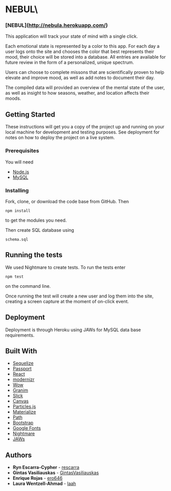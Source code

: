 # NEBUL\

### [NEBUL\](http://nebula.herokuapp.com/)

This application will track your state of mind with a single click.

Each emotional state is represented by a color to this app. For each day a user logs onto the site and chooses the color that best represents their mood, their choice will be stored into a database. All entries are available for future review in the form of a personalized, unique spectrum.

Users can choose to complete missons that are scientifically proven to help elevate and improve mood, as well as add notes to document their day.

The compiled data will provided an overview of the mental state of the user, as well as insight to how seasons, weather, and location affects their moods.

## Getting Started

These instructions will get you a copy of the project up and running on your local machine for development and testing purposes. See deployment for notes on how to deploy the project on a live system.

### Prerequisites

You will need

* [Node.js](https://nodejs.org/en/)
* [MySQL](https://www.mysql.com/)

### Installing

Fork, clone, or download the code base from GitHub. Then

```
npm install
```

to get the modules you need.

Then create SQL database using

```
schema.sql
```

## Running the tests

We used Nightmare to create tests. To run the tests enter
```
npm test
```
on the command line.

Once running the test will create a new user and log them into the site, creating a screen capture at the moment of on-click event.

## Deployment

Deployment is through Heroku using JAWs for MySQL data base requirements.

## Built With

* [Sequelize](http://docs.sequelizejs.com/)
* [Passport](http://www.passportjs.org/)
* [React](http://www.reactjs.org)
* [modernizr](https://modernizr.com/)
* [Wow](http://mynameismatthieu.com/WOW/)
* [Granim](https://sarcadass.github.io/granim.js/)
* [Slick](https://github.com/kenwheeler/slick/)
* [Canvas](https://github.com/hustcc/canvas-nest.js)
* [Particles.js](https://vincentgarreau.com/particles.js/)
* [Materialize](https://materializecss.com)
* [Path](https://nodejs.org/api/path.html)
* [Bootstrap](https://getbootstrap.com/)
* [Google Fonts](https://fonts.google.com/)
* [Nightmare](http://www.nightmarejs.org/)
* [JAWs](https://devcenter.heroku.com/articles/jawsdb)


## Authors

* **Ryn Escarra-Cypher** - [rescarra](https://github.com/rescarra)
* **Gintas Vasiliauskas** - [GintasVasiliauskas](https://github.com/GintasVasiliauskas)
* **Enrique Rojas** - [ero646](https://github.com/ero646)
* **Laura Wentzell-Ahmad** - [laah](https://github.com/laah)
